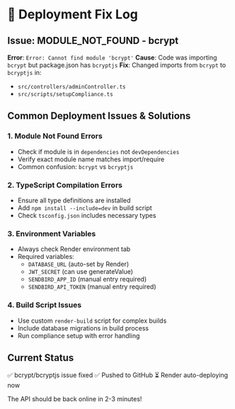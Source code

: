 # 🔧 Deployment Fix Log

## Issue: MODULE_NOT_FOUND - bcrypt
**Error**: `Error: Cannot find module 'bcrypt'`
**Cause**: Code was importing `bcrypt` but package.json has `bcryptjs`
**Fix**: Changed imports from `bcrypt` to `bcryptjs` in:
- `src/controllers/adminController.ts`
- `src/scripts/setupCompliance.ts`

## Common Deployment Issues & Solutions

### 1. Module Not Found Errors
- Check if module is in `dependencies` not `devDependencies`
- Verify exact module name matches import/require
- Common confusion: `bcrypt` vs `bcryptjs`

### 2. TypeScript Compilation Errors
- Ensure all type definitions are installed
- Add `npm install --include=dev` in build script
- Check `tsconfig.json` includes necessary types

### 3. Environment Variables
- Always check Render environment tab
- Required variables:
  - `DATABASE_URL` (auto-set by Render)
  - `JWT_SECRET` (can use generateValue)
  - `SENDBIRD_APP_ID` (manual entry required)
  - `SENDBIRD_API_TOKEN` (manual entry required)

### 4. Build Script Issues
- Use custom `render-build` script for complex builds
- Include database migrations in build process
- Run compliance setup with error handling

## Current Status
✅ bcrypt/bcryptjs issue fixed
✅ Pushed to GitHub
⏳ Render auto-deploying now

The API should be back online in 2-3 minutes!